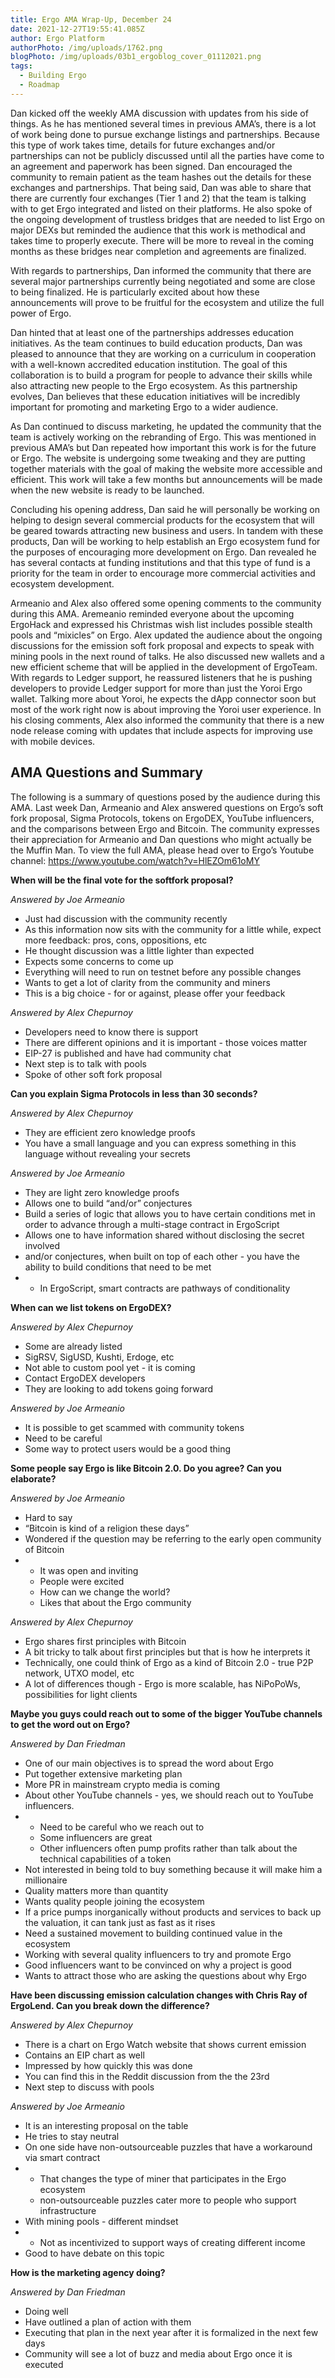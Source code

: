 ```yaml
---
title: Ergo AMA Wrap-Up, December 24
date: 2021-12-27T19:55:41.085Z
author: Ergo Platform
authorPhoto: /img/uploads/1762.png
blogPhoto: /img/uploads/03b1_ergoblog_cover_01112021.png
tags:
  - Building Ergo
  - Roadmap
---
```

<!--StartFragment-->

Dan kicked off the weekly AMA discussion with updates from his side of things. As he has mentioned several times in previous AMA’s, there is a lot of work being done to pursue exchange listings and partnerships. Because this type of work takes time, details for future exchanges and/or partnerships can not be publicly discussed until all the parties have come to an agreement and paperwork has been signed. Dan encouraged the community to remain patient as the team hashes out the details for these exchanges and partnerships. That being said, Dan was able to share that there are currently four exchanges (Tier 1 and 2) that the team is talking with to get Ergo integrated and listed on their platforms. He also spoke of the ongoing development of trustless bridges that are needed to list Ergo on major DEXs but reminded the audience that this work is methodical and takes time to properly execute. There will be more to reveal in the coming months as these bridges near completion and agreements are finalized.



With regards to partnerships, Dan informed the community that there are several major partnerships currently being negotiated and some are close to being finalized. He is particularly excited about how these announcements will prove to be fruitful for the ecosystem and utilize the full power of Ergo.



Dan hinted that at least one of the partnerships addresses education initiatives. As the team continues to build education products, Dan was pleased to announce that they are working on a curriculum in cooperation with a well-known accredited education institution. The goal of this collaboration is to build a program for people to advance their skills while also attracting new people to the Ergo ecosystem. As this partnership evolves, Dan believes that these education initiatives will be incredibly important for promoting and marketing Ergo to a wider audience. 



As Dan continued to discuss marketing, he updated the community that the team is actively working on the rebranding of Ergo. This was mentioned in previous AMA’s but Dan repeated how important this work is for the future or Ergo. The website is undergoing some tweaking and they are putting together materials with the goal of making the website more accessible and efficient. This work will take a few months but announcements will be made when the new website is ready to be launched.



Concluding his opening address, Dan said he will personally be working on helping to design several commercial products for the ecosystem that will be geared towards attracting new business and users. In tandem with these products, Dan will be working to help establish an Ergo ecosystem fund for the purposes of encouraging more development on Ergo. Dan revealed he has several contacts at funding institutions and that this type of fund is a priority for the team in order to encourage more commercial activities and ecosystem development.



Armeanio and Alex also offered some opening comments to the community during this AMA. Aremeanio reminded everyone about the upcoming ErgoHack and expressed his Christmas wish list includes possible stealth pools and “mixicles” on Ergo. Alex updated the audience about the ongoing discussions for the emission soft fork proposal and expects to speak with mining pools in the next round of talks. He also discussed new wallets and a new efficient scheme that will be applied in the development of ErgoTeam. With regards to Ledger support, he reassured listeners that he is pushing developers to provide Ledger support for more than just the Yoroi Ergo wallet. Talking more about Yoroi, he expects the dApp connector soon but most of the work right now is about improving the Yoroi user experience. In his closing comments, Alex also informed the community that there is a new node release coming with updates that include aspects for improving use with mobile devices.



## AMA Questions and Summary



The following is a summary of questions posed by the audience during this AMA. Last week Dan, Armeanio and Alex answered questions on Ergo’s soft fork proposal, Sigma Protocols, tokens on ErgoDEX, YouTube influencers, and the comparisons between Ergo and Bitcoin. The community expresses their appreciation for Armeanio and Dan questions who might actually be the Muffin Man. To view the full AMA, please head over to Ergo’s Youtube channel: <https://www.youtube.com/watch?v=HlEZOm61oMY> 



**When will be the final vote for the softfork proposal?**



*Answered by Joe Armeanio*



* Just had discussion with the community recently
* As this information now sits with the community for a little while, expect more feedback: pros, cons, oppositions, etc
* He thought discussion was a little lighter than expected
* Expects some concerns to come up
* Everything will need to run on testnet before any possible changes
* Wants to get a lot of clarity from the community and miners
* This is a big choice - for or against, please offer your feedback



*Answered by Alex Chepurnoy*



* Developers need to know there is support
* There are different opinions and it is important - those voices matter
* EIP-27 is published and have had community chat
* Next step is to talk with pools
* Spoke of other soft fork proposal



**Can you explain Sigma Protocols in less than 30 seconds?**



*Answered by Alex Chepurnoy*



* They are efficient zero knowledge proofs
* You have a small language and you can express something in this language without revealing your secrets



*Answered by Joe Armeanio*



* They are light zero knowledge proofs
* Allows one to build “and/or” conjectures
* Build a series of logic that allows you to have certain conditions met in order to advance through a multi-stage contract in ErgoScript
* Allows one to have information shared without disclosing the secret involved
* and/or conjectures, when built on top of each other - you have the ability to build conditions that need to be met
* * In ErgoScript, smart contracts are pathways of conditionality



**When can we list tokens on ErgoDEX?**



*Answered by Alex Chepurnoy*



* Some are already listed
* SigRSV, SigUSD, Kushti, Erdoge, etc
* Not able to custom pool yet - it is coming
* Contact ErgoDEX developers
* They are looking to add tokens going forward



*Answered by Joe Armeanio*



* It is possible to get scammed with community tokens
* Need to be careful
* Some way to protect users would be a good thing



**Some people say Ergo is like Bitcoin 2.0. Do you agree? Can you elaborate?**



*Answered by Joe Armeanio*



* Hard to say
* “Bitcoin is kind of a religion these days”
* Wondered if the question may be referring to the early open community of Bitcoin
* * It was open and inviting
  * People were excited
  * How can we change the world?
  * Likes that about the Ergo community



*Answered by Alex Chepurnoy*



* Ergo shares first principles with Bitcoin
* A bit tricky to talk about first principles but that is how he interprets it
* Technically, one could think of Ergo as a kind of Bitcoin 2.0 - true P2P network, UTXO model, etc
* A lot of differences though - Ergo is more scalable, has NiPoPoWs, possibilities for light clients



**Maybe you guys could reach out to some of the bigger YouTube channels to get the word out on Ergo?**



*Answered by Dan Friedman*



* One of our main objectives is to spread the word about Ergo
* Put together extensive marketing plan
* More PR in mainstream crypto media is coming
* About other YouTube channels - yes, we should reach out to YouTube influencers. 
* * Need to be careful who we reach out to
  * Some influencers are great
  * Other influencers often pump profits rather than talk about the technical capabilities of a token
* Not interested in being told to buy something because it will make him a millionaire
* Quality matters more than quantity
* Wants quality people joining the ecosystem
* If a price pumps inorganically without products and services to back up the valuation, it can tank just as fast as it rises
* Need a sustained movement to building continued value in the ecosystem
* Working with several quality influencers to try and promote Ergo
* Good influencers want to be convinced on why a project is good
* Wants to attract those who are asking the questions about why Ergo



**Have been discussing emission calculation changes with Chris Ray of ErgoLend. Can you break down the difference?**



*Answered by Alex Chepurnoy*



* There is a chart on Ergo Watch website that shows current emission 
* Contains an EIP chart as well
* Impressed by how quickly this was done
* You can find this in the Reddit discussion from the the 23rd
* Next step to discuss with pools



*Answered by Joe Armeanio*



* It is an interesting proposal on the table
* He tries to stay neutral
* On one side have non-outsourceable puzzles that have a workaround via smart contract
* * That changes the type of miner that participates in the Ergo ecosystem
  * non-outsourceable puzzles cater more to people who support infrastructure 
* With mining pools - different mindset
* * Not as incentivized to support ways of creating different income
* Good to have debate on this topic



**How is the marketing agency doing?**



*Answered by Dan Friedman*



* Doing well
* Have outlined a plan of action with them 
* Executing that plan in the next year after it is formalized in the next few days
* Community will see a lot of buzz and media about Ergo once it is executed

<!--EndFragment-->
